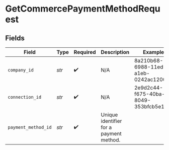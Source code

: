 # GetCommercePaymentMethodRequest


## Fields

| Field                                   | Type                                    | Required                                | Description                             | Example                                 |
| --------------------------------------- | --------------------------------------- | --------------------------------------- | --------------------------------------- | --------------------------------------- |
| `company_id`                            | *str*                                   | :heavy_check_mark:                      | N/A                                     | 8a210b68-6988-11ed-a1eb-0242ac120002    |
| `connection_id`                         | *str*                                   | :heavy_check_mark:                      | N/A                                     | 2e9d2c44-f675-40ba-8049-353bfcb5e171    |
| `payment_method_id`                     | *str*                                   | :heavy_check_mark:                      | Unique identifier for a payment method. |                                         |